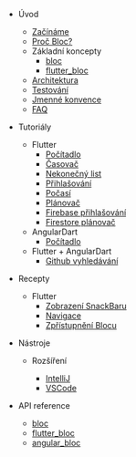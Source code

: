 - Úvod

  - [Začínáme](cs/gettingstarted.md)
  - [Proč Bloc?](cs/whybloc.md)
  - Základní koncepty
    - [bloc](cs/coreconcepts.md)
    - [flutter_bloc](cs/flutterbloccoreconcepts.md)
  - [Architektura](cs/architecture.md)
  - [Testování](cs/testing.md)
  - [Jmenné konvence](cs/blocnamingconventions.md)
  - [FAQ](cs/faqs.md)

- Tutoriály

  - Flutter
    - [Počítadlo](cs/fluttercountertutorial.md)
    - [Časovač](cs/fluttertimertutorial.md)
    - [Nekonečný list](cs/flutterinfinitelisttutorial.md)
    - [Přihlašování](cs/flutterlogintutorial.md)
    - [Počasí](cs/flutterweathertutorial.md)
    - [Plánovač](cs/fluttertodostutorial.md)
    - [Firebase přihlašování](cs/flutterfirebaselogintutorial.md)
    - [Firestore plánovač](cs/flutterfirestoretodostutorial.md)
  - AngularDart
    - [Počítadlo](cs/angularcountertutorial.md)
  - Flutter + AngularDart
    - [Github vyhledávání](cs/flutterangulargithubsearch.md)

- Recepty

  - Flutter
    - [Zobrazení SnackBaru](cs/recipesfluttershowsnackbar.md)
    - [Navigace](cs/recipesflutternavigation.md)
    - [Zpřístupnění Blocu](cs/recipesflutterblocaccess.md)

- Nástroje

  - Rozšíření

    - [IntelliJ](cs/blocintellijextension.md)
    - [VSCode](cs/blocvscodeextension.md)

- API reference
  - [bloc](https://pub.dev/documentation/bloc/latest/bloc/bloc-library.html)
  - [flutter_bloc](https://pub.dev/documentation/flutter_bloc/latest/flutter_bloc/flutter_bloc-library.html)
  - [angular_bloc](https://pub.dev/documentation/angular_bloc/latest/angular_dart/angular_dart-library.html)
